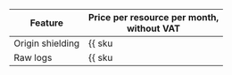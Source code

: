 | Feature | Price per resource per month,<br>without VAT |
|-------------------|-----------------------|
| Origin shielding | {{ sku|USD|cdn.logs.shielding|string }} |
| Raw logs | {{ sku|USD|cdn.logs.raw|string }} |
